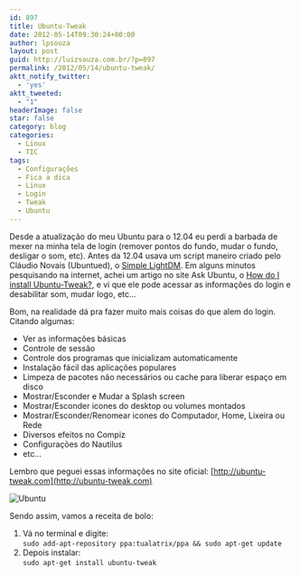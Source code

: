 ```yaml
---
id: 897
title: Ubuntu-Tweak
date: 2012-05-14T09:30:24+00:00
author: lpsouza
layout: post
guid: http://luizsouza.com.br/?p=897
permalink: /2012/05/14/ubuntu-tweak/
aktt_notify_twitter:
  - 'yes'
aktt_tweeted:
  - "1"
headerImage: false
star: false
category: blog
categories:
  - Linux
  - TIC
tags:
  - Configurações
  - Fica a dica
  - Linux
  - Login
  - Tweak
  - Ubuntu
---
```

Desde a atualização do meu Ubuntu para o 12.04 eu perdi a barbada de mexer na minha tela de login (remover pontos do fundo, mudar o fundo, desligar o som, etc). Antes da 12.04 usava um script maneiro criado pelo Cláudio Novais (Ubuntued), o [Simple LightDM](http://ubuntued.info/simple-lightdm-manager-altere-o-login-do-novo-ubuntu). Em alguns minutos pesquisando na internet, achei um artigo no site Ask Ubuntu, o [How do I install Ubuntu-Tweak?](http://askubuntu.com/questions/75454/how-do-i-install-ubuntu-tweak), e vi que ele pode acessar as informações do login e desabilitar som, mudar logo, etc...

Bom, na realidade dá pra fazer muito mais coisas do que alem do login. Citando algumas:

* Ver as informações básicas
* Controle de sessão
* Controle dos programas que inicializam automaticamente
* Instalação fácil das aplicações populares
* Limpeza de pacotes não necessários ou cache para liberar espaço em disco
* Mostrar/Esconder e Mudar a Splash screen
* Mostrar/Esconder icones do desktop ou volumes montados
* Mostrar/Esconder/Renomear icones do Computador, Home, Lixeira ou Rede
* Diversos efeitos no Compiz
* Configurações do Nautilus
* etc...

Lembro que peguei essas informações no site oficial: [http://ubuntu-tweak.com](http://ubuntu-tweak.com)

![Ubuntu](https://luizsouza.com.br/wp-content/upload/2012/05/JpVyu.png)

Sendo assim, vamos a receita de bolo:

  1. Vá no terminal e digite:  
  `sudo add-apt-repository ppa:tualatrix/ppa && sudo apt-get update`
  2. Depois instalar:  
  `sudo apt-get install ubuntu-tweak`
